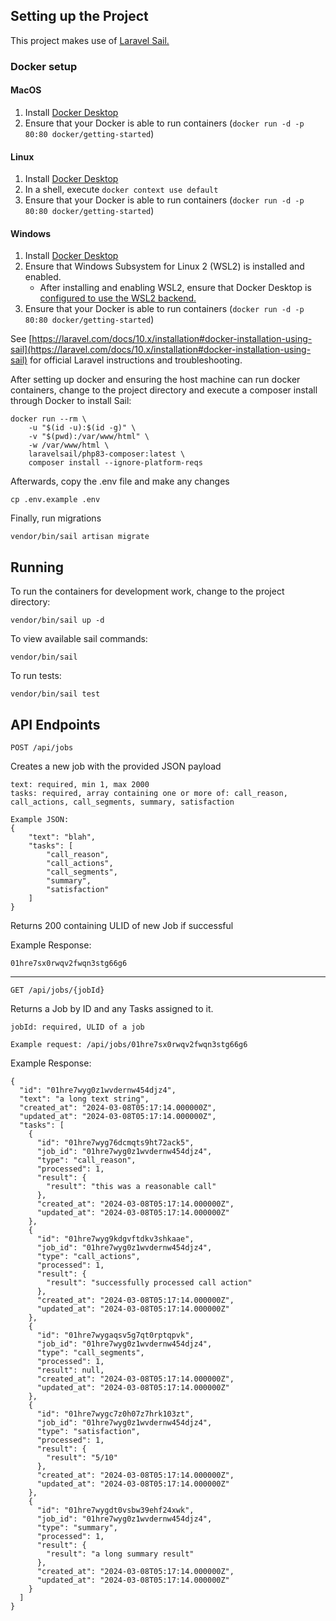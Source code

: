 ## Setting up the Project
This project makes use of [Laravel Sail.](https://laravel.com/docs/10.x/sail)

### Docker setup
#### MacOS
1. Install [Docker Desktop](https://www.docker.com/products/docker-desktop/)
2. Ensure that your Docker is able to run containers (`docker run -d -p 80:80 docker/getting-started`)

#### Linux
1. Install [Docker Desktop](https://www.docker.com/products/docker-desktop/)
2. In a shell, execute `docker context use default`
3. Ensure that your Docker is able to run containers (`docker run -d -p 80:80 docker/getting-started`)

#### Windows
1. Install [Docker Desktop](https://www.docker.com/products/docker-desktop/)
2. Ensure that Windows Subsystem for Linux 2 (WSL2) is installed and enabled.
   - After installing and enabling WSL2, ensure that Docker Desktop is [configured to use the WSL2 backend.](https://docs.docker.com/docker-for-windows/wsl/)
3. Ensure that your Docker is able to run containers (`docker run -d -p 80:80 docker/getting-started`)

See [https://laravel.com/docs/10.x/installation#docker-installation-using-sail](https://laravel.com/docs/10.x/installation#docker-installation-using-sail) for official Laravel instructions and troubleshooting.

After setting up docker and ensuring the host machine can run docker containers, change to the project directory and execute a composer install through Docker to install Sail:
```
docker run --rm \
    -u "$(id -u):$(id -g)" \
    -v "$(pwd):/var/www/html" \
    -w /var/www/html \
    laravelsail/php83-composer:latest \
    composer install --ignore-platform-reqs
```

Afterwards, copy the .env file and make any changes
```
cp .env.example .env
```

Finally, run migrations
```
vendor/bin/sail artisan migrate
```
## Running
To run the containers for development work, change to the project directory:
```
vendor/bin/sail up -d
```
To view available sail commands:
```
vendor/bin/sail
```
To run tests:
```
vendor/bin/sail test
```

## API Endpoints

```
POST /api/jobs
```
Creates a new job with the provided JSON payload

```
text: required, min 1, max 2000
tasks: required, array containing one or more of: call_reason, call_actions, call_segments, summary, satisfaction

Example JSON:
{
    "text": "blah",
    "tasks": [
        "call_reason", 
        "call_actions",
        "call_segments",
        "summary",
        "satisfaction"
    ]
}
```

Returns 200 containing ULID of new Job if successful

Example Response: 
```
01hre7sx0rwqv2fwqn3stg66g6
```
---

```
GET /api/jobs/{jobId}
```
Returns a Job by ID and any Tasks assigned to it.
```
jobId: required, ULID of a job

Example request: /api/jobs/01hre7sx0rwqv2fwqn3stg66g6
```
Example Response:

```
{
  "id": "01hre7wyg0z1wvdernw454djz4",
  "text": "a long text string",
  "created_at": "2024-03-08T05:17:14.000000Z",
  "updated_at": "2024-03-08T05:17:14.000000Z",
  "tasks": [
    {
      "id": "01hre7wyg76dcmqts9ht72ack5",
      "job_id": "01hre7wyg0z1wvdernw454djz4",
      "type": "call_reason",
      "processed": 1,
      "result": {
        "result": "this was a reasonable call"
      },
      "created_at": "2024-03-08T05:17:14.000000Z",
      "updated_at": "2024-03-08T05:17:14.000000Z"
    },
    {
      "id": "01hre7wyg9kdgvftdkv3shkaae",
      "job_id": "01hre7wyg0z1wvdernw454djz4",
      "type": "call_actions",
      "processed": 1,
      "result": {
        "result": "successfully processed call action"
      },
      "created_at": "2024-03-08T05:17:14.000000Z",
      "updated_at": "2024-03-08T05:17:14.000000Z"
    },
    {
      "id": "01hre7wygaqsv5g7qt0rptqpvk",
      "job_id": "01hre7wyg0z1wvdernw454djz4",
      "type": "call_segments",
      "processed": 1,
      "result": null,
      "created_at": "2024-03-08T05:17:14.000000Z",
      "updated_at": "2024-03-08T05:17:14.000000Z"
    },
    {
      "id": "01hre7wygc7z0h07z7hrk103zt",
      "job_id": "01hre7wyg0z1wvdernw454djz4",
      "type": "satisfaction",
      "processed": 1,
      "result": {
        "result": "5/10"
      },
      "created_at": "2024-03-08T05:17:14.000000Z",
      "updated_at": "2024-03-08T05:17:14.000000Z"
    },
    {
      "id": "01hre7wygdt0vsbw39ehf24xwk",
      "job_id": "01hre7wyg0z1wvdernw454djz4",
      "type": "summary",
      "processed": 1,
      "result": {
        "result": "a long summary result"
      },
      "created_at": "2024-03-08T05:17:14.000000Z",
      "updated_at": "2024-03-08T05:17:14.000000Z"
    }
  ]
}
```
